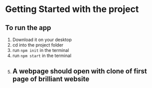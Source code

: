 # Getting Started with the project

## To run the app 
1. Download it on your desktop
2. cd into the project folder
3. run `npm init` in the terminal
4. run `npm start` in the terminal
5. ## A webpage should open with clone of first page of brilliant website
